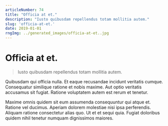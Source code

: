 ```yaml
---
articleNumber: 74
title: "Officia at et."
description: "Iusto quibusdam repellendus totam mollitia autem."
slug: 'officia-at-et.'
date: 2019-01-01
rngImg: ../generated_images/officia-at-et..jpg
---
```


# Officia at et.

> Iusto quibusdam repellendus totam mollitia autem.

Quibusdam qui officia nulla. Et eaque recusandae incidunt veritatis cumque. Consequatur similique ratione et nobis maxime. Aut optio veritatis accusamus sit fugiat. Ratione voluptatem autem est rerum et tenetur.
 Maxime omnis quidem sit eum assumenda consequuntur qui atque et. Ratione vel ducimus. Aperiam dolorem molestiae nisi ipsa perferendis. Aliquam ratione consectetur alias quo. Ut et et sequi quia. Fugiat doloribus quidem nihil tenetur numquam dignissimos maiores.
